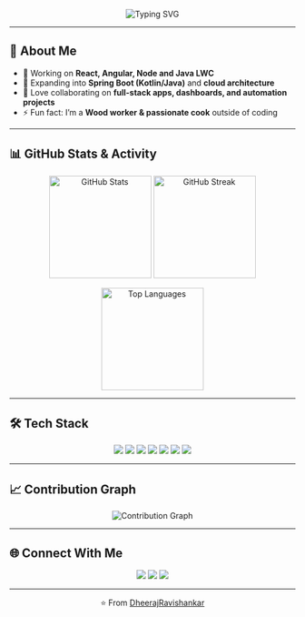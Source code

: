 <!-- Profile Header -->
<p align="center">
  <img src="https://readme-typing-svg.herokuapp.com?size=24&color=7ae280&center=true&vCenter=true&width=800&lines=Hi+👋,+I'm+Dheeraj+Ravishankar;Full-Stack+Engineer;React+%7C+Angular+%7C+Node+%7C+Java+%7C+LWC;Always+open+to+learning+new+things+🚀" alt="Typing SVG" />
</p>

---

## 🚀 About Me
- 🔭 Working on **React, Angular, Node and Java LWC**  
- 🌱 Expanding into **Spring Boot (Kotlin/Java)** and **cloud architecture**  
- 🤝 Love collaborating on **full-stack apps, dashboards, and automation projects**  
- ⚡ Fun fact: I’m a **Wood worker & passionate cook** outside of coding  

---

## 📊 GitHub Stats & Activity
<p align="center">
  <img src="https://github-readme-stats.vercel.app/api?username=DheerajRavishankar&hide=stars,contribs&show_icons=true&theme=radical" alt="GitHub Stats" height="180"/>
  <img src="https://github-readme-streak-stats.herokuapp.com/?user=DheerajRavishankar&theme=radical" alt="GitHub Streak" height="180"/>
</p>

<p align="center">
  <img src="https://github-readme-stats.vercel.app/api/top-langs/?username=DheerajRavishankar&layout=compact&theme=radical" alt="Top Languages" height="180"/>
</p>

---

## 🛠️ Tech Stack
<p align="center">
  <img src="https://img.shields.io/badge/Code-JavaScript-yellow?style=for-the-badge&logo=javascript" />
  <img src="https://img.shields.io/badge/Framework-React-blue?style=for-the-badge&logo=react" />
  <img src="https://img.shields.io/badge/Framework-Angular-red?style=for-the-badge&logo=angular" />
  <img src="https://img.shields.io/badge/Backend-Node.js-green?style=for-the-badge&logo=node.js" />
  <img src="https://img.shields.io/badge/Code-Java-orange?style=for-the-badge&logo=java" />
  <img src="https://img.shields.io/badge/Database-PostgreSQL-blue?style=for-the-badge&logo=postgresql" />
  <img src="https://img.shields.io/badge/Cloud-AWS-orange?style=for-the-badge&logo=amazon-aws" />
</p>

---

## 📈 Contribution Graph
<p align="center">
  <img src="https://github-readme-activity-graph.vercel.app/graph?username=DheerajRavishankar&theme=radical" alt="Contribution Graph"/>
</p>

---

## 🌐 Connect With Me
<p align="center">
  <a href="https://dheerajravishankar.com"><img src="https://img.shields.io/badge/Website-Portfolio-blue?style=for-the-badge&logo=google-chrome" /></a>
  <a href="https://linkedin.com/in/dheerajravishankar"><img src="https://img.shields.io/badge/LinkedIn-Connect-blue?style=for-the-badge&logo=linkedin" /></a>
  <a href="https://github.com/dheerajravishankar"><img src="https://img.shields.io/badge/GitHub-Follow-black?style=for-the-badge&logo=github" /></a>
</p>

---

<p align="center">⭐️ From <a href="https://github.com/DheerajRavishankar">DheerajRavishankar</a></p>
